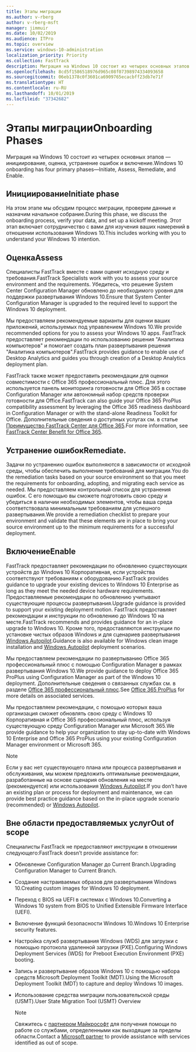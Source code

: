 ```yaml
---
title: Этапы миграции
ms.author: v-rberg
author: v-rberg-msft
manager: jimmuir
ms.date: 10/02/2019
ms.audience: ITPro
ms.topic: overview
ms.service: windows-10-administration
localization_priority: Priority
ms.collection: FastTrack
description: Миграция на Windows 10 состоит из четырех основных этапов — инициирование, оценка, устранение ошибок и включение.
ms.openlocfilehash: 8cd5f1586518976d965c08f07398974334093658
ms.sourcegitcommit: 06eb1378c0f3601ca6909765ecacbff23db7e71f
ms.translationtype: HT
ms.contentlocale: ru-RU
ms.lasthandoff: 10/01/2019
ms.locfileid: "37342682"
---
```

# <a name="onboarding-phases"></a><span data-ttu-id="02cd7-103">Этапы миграции</span><span class="sxs-lookup"><span data-stu-id="02cd7-103">Onboarding Phases</span></span>

<span data-ttu-id="02cd7-104">Миграция на Windows 10 состоит из четырех основных этапов — инициирование, оценка, устранение ошибок и включение.</span><span class="sxs-lookup"><span data-stu-id="02cd7-104">Windows 10 onboarding has four primary phases—Initiate, Assess, Remediate, and Enable.</span></span>

## <a name="initiate"></a><span data-ttu-id="02cd7-105">Инициирование</span><span class="sxs-lookup"><span data-stu-id="02cd7-105">Initiate phase</span></span>

<span data-ttu-id="02cd7-106">На этом этапе мы обсудим процесс миграции, проверим данные и назначим начальное собрание.</span><span class="sxs-lookup"><span data-stu-id="02cd7-106">During this phase, we discuss the onboarding process, verify your data, and set up a kickoff meeting.</span></span> <span data-ttu-id="02cd7-107">Этот этап включает сотрудничество с вами для изучения ваших намерений в отношении использования Windows 10.</span><span class="sxs-lookup"><span data-stu-id="02cd7-107">This includes working with you to understand your Windows 10 intention.</span></span>

## <a name="assess"></a><span data-ttu-id="02cd7-108">Оценка</span><span class="sxs-lookup"><span data-stu-id="02cd7-108">Assess</span></span>

<span data-ttu-id="02cd7-109">Специалисты FastTrack вместе с вами оценят исходную среду и требования.</span><span class="sxs-lookup"><span data-stu-id="02cd7-109">FastTrack Specialists work with you to assess your source environment and the requirements.</span></span> <span data-ttu-id="02cd7-110">Убедитесь, что решение System Center Configuration Manager обновлено до необходимого уровня для поддержки развертывания Windows 10.</span><span class="sxs-lookup"><span data-stu-id="02cd7-110">Ensure that System Center Configuration Manager is upgraded to the required level to support the Windows 10 deployment.</span></span> 

<span data-ttu-id="02cd7-111">Мы предоставляем рекомендуемые варианты для оценки ваших приложений, используемых под управлением Windows 10.</span><span class="sxs-lookup"><span data-stu-id="02cd7-111">We provide recommended options for you to assess your Windows 10 apps.</span></span> <span data-ttu-id="02cd7-112">FastTrack предоставляет рекомендации по использованию решения "Аналитика компьютеров" и помогает создать план развертывания решения "Аналитика компьютеров".</span><span class="sxs-lookup"><span data-stu-id="02cd7-112">FastTrack provides guidance to enable use of Desktop Analytics and guides you through creation of a Desktop Analytics deployment plan.</span></span>

<span data-ttu-id="02cd7-113">FastTrack также может предоставить рекомендации для оценки совместимости с Office 365 профессиональный плюс. Для этого используется панель мониторинга готовности для Office 365 в составе Configuration Manager или автономный набор средств проверки готовности для Office.</span><span class="sxs-lookup"><span data-stu-id="02cd7-113">FastTrack can also guide your Office 365 ProPlus compatibility assessment by leveraging the Office 365 readiness dashboard in Configuration Manager or with the stand-alone Readiness Toolkit for Office.</span></span> <span data-ttu-id="02cd7-114">Дополнительные сведения о доступных услугах см. в статье [Преимущество FastTrack Center для Office 365](O365-fasttrack-benefit-for-office-365.md).</span><span class="sxs-lookup"><span data-stu-id="02cd7-114">For more information, see [FastTrack Center Benefit for Office 365](O365-fasttrack-benefit-for-office-365.md).</span></span> 

## <a name="remediate"></a><span data-ttu-id="02cd7-115">Устранение ошибок</span><span class="sxs-lookup"><span data-stu-id="02cd7-115">Remediate.</span></span>

<span data-ttu-id="02cd7-116">Задачи по устранению ошибок выполняются в зависимости от исходной среды, чтобы обеспечить выполнение требований для миграции.</span><span class="sxs-lookup"><span data-stu-id="02cd7-116">You do the remediation tasks based on your source environment so that you meet the requirements for onboarding, adopting, and migrating each service as needed.</span></span> <span data-ttu-id="02cd7-117">Мы предоставляем контрольный список для устранения ошибок. С его помощью вы сможете подготовить свою среду и убедиться в наличии необходимых элементов, чтобы ваша среда соответствовала минимальным требованиям для успешного развертывания.</span><span class="sxs-lookup"><span data-stu-id="02cd7-117">We provide a remediation checklist to prepare your environment and validate that these elements are in place to bring your source environment up to the minimum requirements for a successful deployment.</span></span> 

## <a name="enable"></a><span data-ttu-id="02cd7-118">Включение</span><span class="sxs-lookup"><span data-stu-id="02cd7-118">Enable</span></span>

<span data-ttu-id="02cd7-119">FastTrack предоставляет рекомендации по обновлению существующих устройств до Windows 10 Корпоративная, если устройства соответствуют требованиям к оборудованию.</span><span class="sxs-lookup"><span data-stu-id="02cd7-119">FastTrack provides guidance to upgrade your existing devices to Windows 10 Enterprise as long as they meet the needed device hardware requirements.</span></span> <span data-ttu-id="02cd7-120">Предоставляемые рекомендации по обновлению учитывают существующие процессы развертывания.</span><span class="sxs-lookup"><span data-stu-id="02cd7-120">Upgrade guidance is provided to support your existing deployment motion.</span></span> <span data-ttu-id="02cd7-121">FastTrack предоставляет рекомендации и инструкции по обновлению до Windows 10 на месте.</span><span class="sxs-lookup"><span data-stu-id="02cd7-121">FastTrack recommends and provides guidance for an in-place upgrade to Windows 10.</span></span> <span data-ttu-id="02cd7-122">Кроме того, предоставляются инструкции по установке чистых образов Windows и для сценариев развертывания [Windows Autopilot](EMS-onboarding-phases.md#windows-autopilot).</span><span class="sxs-lookup"><span data-stu-id="02cd7-122">Guidance is also available for Windows clean image installation and [Windows Autopilot](EMS-onboarding-phases.md#windows-autopilot) deployment scenarios.</span></span> 

<span data-ttu-id="02cd7-123">Мы предоставляем рекомендации по развертыванию Office 365 профессиональный плюс с помощью Configuration Manager в рамках развертывания Windows 10.</span><span class="sxs-lookup"><span data-stu-id="02cd7-123">We provide guidance to deploy Office 365 ProPlus using Configuration Manager as part of the Windows 10 deployment.</span></span> <span data-ttu-id="02cd7-124">Дополнительные сведения о связанных службах см. в разделе [Office 365 профессиональный плюс](O365-onboarding-and-migration.md#office-365-proplus).</span><span class="sxs-lookup"><span data-stu-id="02cd7-124">See [Office 365 ProPlus](O365-onboarding-and-migration.md#office-365-proplus) for more details on associated services.</span></span>

<span data-ttu-id="02cd7-125">Мы предоставляем рекомендации, с помощью которых ваша организация сможет обновлять свою среду с Windows 10 Корпоративная и Office 365 профессиональный плюс, используя существующую среду Configuration Manager или Microsoft 365.</span><span class="sxs-lookup"><span data-stu-id="02cd7-125">We provide guidance to help your organization to stay up-to-date with Windows 10 Enterprise and Office 365 ProPlus using your existing Configuration Manager environment or Microsoft 365.</span></span>

> [!NOTE]
> <span data-ttu-id="02cd7-126">Если у вас нет существующего плана или процесса развертывания и обслуживания, мы можем предложить оптимальные рекомендации, разработанные на основе сценария обновления на месте (рекомендуется) или использования [Windows Autopilot](EMS-onboarding-phases.md#windows-autopilot).</span><span class="sxs-lookup"><span data-stu-id="02cd7-126">If you don’t have an existing plan or process for deployment and maintenance, we can provide best practice guidance based on the in-place upgrade scenario (recommended) or [Windows Autopilot](EMS-onboarding-phases.md#windows-autopilot).</span></span>

## <a name="out-of-scope"></a><span data-ttu-id="02cd7-127">Вне области предоставляемых услуг</span><span class="sxs-lookup"><span data-stu-id="02cd7-127">Out of scope</span></span>

<span data-ttu-id="02cd7-128">Специалисты FastTrack не предоставляют инструкции в отношении следующего:</span><span class="sxs-lookup"><span data-stu-id="02cd7-128">FastTrack doesn’t provide assistance for:</span></span>

- <span data-ttu-id="02cd7-129">Обновление Configuration Manager до Current Branch.</span><span class="sxs-lookup"><span data-stu-id="02cd7-129">Upgrading Configuration Manager to Current Branch.</span></span>
- <span data-ttu-id="02cd7-130">Создание настраиваемых образов для развертывания Windows 10.</span><span class="sxs-lookup"><span data-stu-id="02cd7-130">Creating custom images for Windows 10 deployment.</span></span>
- <span data-ttu-id="02cd7-131">Переход с BIOS на UEFI в системах с Windows 10.</span><span class="sxs-lookup"><span data-stu-id="02cd7-131">Converting a Windows 10 system from BIOS to Unified Extensible Firmware Interface (UEFI).</span></span>
- <span data-ttu-id="02cd7-132">Включение функций безопасности Windows 10.</span><span class="sxs-lookup"><span data-stu-id="02cd7-132">Windows 10 Enterprise security features.</span></span> 
- <span data-ttu-id="02cd7-133">Настройка служб развертывания Windows (WDS) для загрузки с помощью протокола удаленной загрузки (PXE).</span><span class="sxs-lookup"><span data-stu-id="02cd7-133">Configuring Windows Deployment Services (WDS) for Preboot Execution Environment (PXE) booting.</span></span>
- <span data-ttu-id="02cd7-134">Запись и развертывание образов Windows 10 с помощью набора средств Microsoft Deployment Toolkit (MDT).</span><span class="sxs-lookup"><span data-stu-id="02cd7-134">Using the Microsoft Deployment Toolkit (MDT) to capture and deploy Windows 10 images.</span></span>
- <span data-ttu-id="02cd7-135">Использование средства миграции пользовательской среды (USMT).</span><span class="sxs-lookup"><span data-stu-id="02cd7-135">User State Migration Tool (USMT) Overview</span></span>

  > [!NOTE]
  > <span data-ttu-id="02cd7-136">Свяжитесь с [партнером Майкрософт](https://go.microsoft.com/fwlink/?linkid=2080150) для получения помощи по работе со службами, определенными как выходящие за пределы области.</span><span class="sxs-lookup"><span data-stu-id="02cd7-136">Contact a [Microsoft partner](https://go.microsoft.com/fwlink/?linkid=2080150) to provide assistance with services identified as out of scope.</span></span>

 